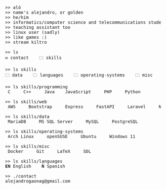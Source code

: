 <html>
    <link rel="stylesheet" type='text/css' href="https://cdn.jsdelivr.net/gh/devicons/devicon@latest/devicon.min.css" />
</html>

<pre>
>> aló
>> name's alejandro, or golden
>> he/him
>> informatics/computer science and telecommunications student
>> teaching assistant too
>> linux user (sadly)
>> like games :)
>> stream kiltro

>> ls
✉️ contact    🗀 skills

>> ls skills
🗀 data    🗀 languages    🗀 operating-systems    🗀 misc    🗀 programming    🗀 web

>> ls skills/programming
<i class="devicon-c-plain colored"></i> C    <i class="devicon-cplusplus-plain colored"></i> C++    <i class="devicon-java-plain colored"></i> Java   <i class="devicon-javascript-plain colored"></i> JavaScript    <i class="devicon-php-plain colored"></i> PHP    <i class="devicon-python-plain colored"></i> Python    

>> ls skills/web
<i class="devicon-amazonwebservices-plain colored"></i> AWS    <i class="devicon-bootstrap-plain colored"></i> Bootstrap    <i class="devicon-express-original colored"></i> Express    <i class="devicon-fastapi-plain colored"></i> FastAPI    <i class="devicon-laravel-plain colored"></i> Laravel    <i class="devicon-nginx-plain colored"></i> NGINX    <i class="devicon-nodejs-plain-wordmark colored"></i> Node.js

>> ls skills/data
<i class="devicon-mariadb-plain colored"></i> MariaDB    <i class="devicon-microsoftsqlserver-plain colored"></i> MS SQL Server    <i class="devicon-mysql-plain colored"></i> MySQL    <i class="devicon-postgresql-plain colored"></i> PostgreSQL

>> ls skills/operating-systems
<i class="devicon-archlinux-plain colored"></i> Arch Linux    <i class="devicon-opensuse-plain colored"></i> openSUSE    <i class="devicon-ubuntu-plain colored"></i> Ubuntu    <i class="devicon-windows11-original colored"></i> Windows 11

>> ls skills/misc
<i class="devicon-docker-plain colored"></i> Docker    <i class="devicon-git-plain colored"></i> Git    <i class="devicon-latex-plain colored"></i> LaTeX    <i class="devicon-sdl-plain colored"></i> SDL

>> ls skills/languages
<b>EN</b> English    <b>Ñ</b> Spanish

>> ./contact
alejandrogaonag@gmail.com
</pre>
